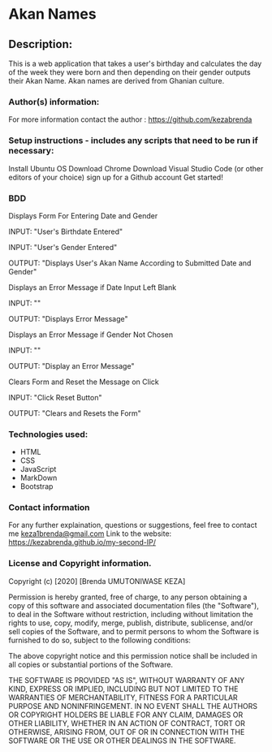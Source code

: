 # Akan Names

## Description:

This is a web application that takes a user's birthday and calculates the day of the week they were born 
and then depending on their gender outputs their Akan Name. 
Akan names are derived from Ghanian culture.


### Author(s) information:
For more information contact the author : https://github.com/kezabrenda

### Setup instructions - includes any scripts that need to be run if necessary:
Install Ubuntu OS
Download Chrome
Download Visual Studio Code (or other editors of your choice)
sign up for a Github account
Get started!

### BDD
Displays Form For Entering Date and Gender

INPUT: "User's Birthdate Entered"

INPUT: "User's Gender Entered"

OUTPUT: "Displays User's Akan Name According to Submitted Date and Gender"

Displays an Error Message if Date Input Left Blank

INPUT: ""

OUTPUT: "Displays Error Message"

Displays an Error Message if Gender Not Chosen

INPUT: ""

OUTPUT: "Display an Error Message"

Clears Form and Reset the Message on Click

INPUT: "Click Reset Button"

OUTPUT: "Clears and Resets the Form"


### Technologies used:
* HTML
* CSS 
* JavaScript
* MarkDown
* Bootstrap

### Contact information
For any further explaination, questions or suggestions, feel free to contact me keza1brenda@gmail.com
Link to the website: https://kezabrenda.github.io/my-second-IP/


### License and Copyright information.
Copyright (c) [2020] [Brenda UMUTONIWASE KEZA]

Permission is hereby granted, free of charge, to any person obtaining a copy of this software and associated documentation files (the "Software"), to deal in the Software without restriction, including without limitation the rights to use, copy, modify, merge, publish, distribute, sublicense, and/or sell copies of the Software, and to permit persons to whom the Software is furnished to do so, subject to the following conditions:

The above copyright notice and this permission notice shall be included in all copies or substantial portions of the Software.

THE SOFTWARE IS PROVIDED "AS IS", WITHOUT WARRANTY OF ANY KIND, EXPRESS OR IMPLIED, INCLUDING BUT NOT LIMITED TO THE WARRANTIES OF MERCHANTABILITY, FITNESS FOR A PARTICULAR PURPOSE AND NONINFRINGEMENT. IN NO EVENT SHALL THE AUTHORS OR COPYRIGHT HOLDERS BE LIABLE FOR ANY CLAIM, DAMAGES OR OTHER LIABILITY, WHETHER IN AN ACTION OF CONTRACT, TORT OR OTHERWISE, ARISING FROM, OUT OF OR IN CONNECTION WITH THE SOFTWARE OR THE USE OR OTHER DEALINGS IN THE SOFTWARE.
